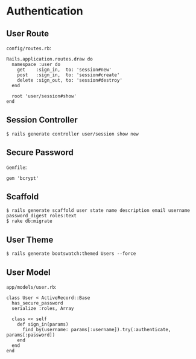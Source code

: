 # Authentication

## User Route

`config/routes.rb`:

```
Rails.application.routes.draw do
  namespace :user do
    get    :sign_in,  to: 'session#new'
    post   :sign_in,  to: 'session#create'
    delete :sign_out, to: 'session#destroy'
  end

  root 'user/session#show'
end
```

## Session Controller

```
$ rails generate controller user/session show new
```

## Secure Password

`Gemfile`:

```
gem 'bcrypt'
```

## Scaffold

```
$ rails generate scaffold user state name description email username password_digest roles:text
$ rake db:migrate
```

## User Theme

```
$ rails generate bootswatch:themed Users --force
```

## User Model

`app/models/user.rb`:

```
class User < ActiveRecord::Base
  has_secure_password
  serialize :roles, Array

  class << self
    def sign_in(params)
      find_by(username: params[:username]).try(:authenticate, params[:password])
    end
  end
end
```

